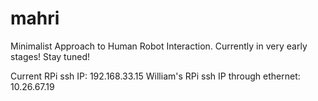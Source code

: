 # mahri
Minimalist Approach to Human Robot Interaction.
Currently in very early stages! Stay tuned!


Current RPi ssh IP: 192.168.33.15
William's RPi ssh IP through ethernet: 10.26.67.19